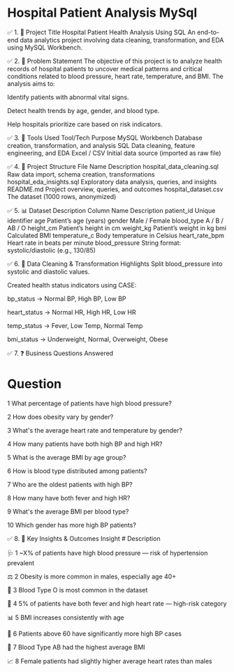 # Hospital Patient Analysis MySql

✅ 1. 🚀 Project Title
Hospital Patient Health Analysis Using SQL
An end-to-end data analytics project involving data cleaning, transformation, and EDA using MySQL Workbench.

✅ 2. 📌 Problem Statement
The objective of this project is to analyze health records of hospital patients to uncover medical patterns and critical conditions related to blood pressure, heart rate, temperature, and BMI. The analysis aims to:

Identify patients with abnormal vital signs.

Detect health trends by age, gender, and blood type.

Help hospitals prioritize care based on risk indicators.

✅ 3. 🧰 Tools Used
Tool/Tech	Purpose
MySQL Workbench	Database creation, transformation, and analysis
SQL	Data cleaning, feature engineering, and EDA
Excel / CSV	Initial data source (imported as raw file)

✅ 4. 🧱 Project Structure
File Name	Description
hospital_data_cleaning.sql	Raw data import, schema creation, transformations
hospital_eda_insights.sql	Exploratory data analysis, queries, and insights
README.md	Project overview, queries, and outcomes
hospital_dataset.csv	The dataset (1000 rows, anonymized)

✅ 5. 📊 Dataset Description
Column Name	Description
patient_id	Unique identifier
age	Patient’s age (years)
gender	Male / Female
blood_type	A / B / AB / O
height_cm	Patient’s height in cm
weight_kg	Patient’s weight in kg
bmi	Calculated BMI
temperature_c	Body temperature in Celsius
heart_rate_bpm	Heart rate in beats per minute
blood_pressure	String format: systolic/diastolic (e.g., 130/85)

✅ 6. 🧼 Data Cleaning & Transformation Highlights
Split blood_pressure into systolic and diastolic values.

Created health status indicators using CASE:

bp_status → Normal BP, High BP, Low BP

heart_status → Normal HR, High HR, Low HR

temp_status → Fever, Low Temp, Normal Temp

bmi_status → Underweight, Normal, Overweight, Obese

✅ 7. ❓ Business Questions Answered
#	Question
1	What percentage of patients have high blood pressure?

2	How does obesity vary by gender?

3	What's the average heart rate and temperature by gender?

4	How many patients have both high BP and high HR?

5	What is the average BMI by age group?

6	How is blood type distributed among patients?

7	Who are the oldest patients with high BP?

8	How many have both fever and high HR?

9	What's the average BMI per blood type?

10	Which gender has more high BP patients?

✅ 8. 📌 Key Insights & Outcomes
Insight #	Description

🩺 1	~X% of patients have high blood pressure — risk of hypertension prevalent

⚖️ 2	Obesity is more common in males, especially age 40+

🧬 3	Blood Type O is most common in the dataset

💓 4	5% of patients have both fever and high heart rate — high-risk category

📊 5	BMI increases consistently with age

👵 6	Patients above 60 have significantly more high BP cases

💉 7	Blood Type AB had the highest average BMI

📈 8	Female patients had slightly higher average heart rates than males
